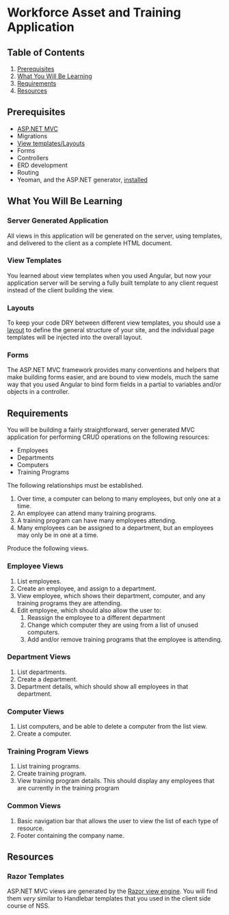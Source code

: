 # Workforce Asset and Training Application

## Table of Contents

1. [Prerequisites](#prerequisites)
1. [What You Will Be Learning](#what-you-will-be-learning)
1. [Requirements](#requirements)
1. [Resources](#resources)

## Prerequisites

* [ASP.NET MVC](https://docs.asp.net/en/latest/mvc/overview.html)
* Migrations
* [View templates/Layouts](https://docs.asp.net/en/latest/mvc/views/overview.html)
* Forms
* Controllers
* ERD development
* Routing
* Yeoman, and the ASP.NET generator, [installed](#installing-yeoman-and-the-aspnet-generator)

## What You Will Be Learning

### Server Generated Application

All views in this application will be generated on the server, using templates, and delivered to the client as a complete HTML document.

### View Templates

You learned about view templates when you used Angular, but now your application server will be serving a fully built template to any client request instead of the client building the view.

### Layouts

To keep your code DRY between different view templates, you should use a [layout](https://docs.asp.net/en/latest/mvc/views/layout.html) to define the general structure of your site, and the individual page templates will be injected into the overall layout.

### Forms

The ASP.NET MVC framework provides many conventions and helpers that make building forms easier, and are bound to view models, much the same way that you used Angular to bind form fields in a partial to variables and/or objects in a controller.

## Requirements

You will be building a fairly straightforward, server generated MVC application for performing CRUD operations on the following resources:

* Employees
* Departments
* Computers
* Training Programs

The following relationships must be established.

1. Over time, a computer can belong to many employees, but only one at a time.
1. An employee can attend many training programs.
1. A training program can have many employees attending.
1. Many employees can be assigned to a department, but an employees may only be in one at a time.

Produce the following views.

### Employee Views

1. List employees.
1. Create an employee, and assign to a department.
1. View employee, which shows their department, computer, and any training programs they are attending.
1. Edit employee, which should also allow the user to:
    1. Reassign the employee to a different department
    1. Change which computer they are using from a list of unused computers.
    1. Add and/or remove training programs that the employee is attending.

### Department Views

1. List departments.
1. Create a department.
1. Department details, which should show all employees in that department.

### Computer Views

1. List computers, and be able to delete a computer from the list view.
1. Create a computer.

### Training Program Views

1. List training programs.
1. Create training program.
1. View training program details. This should display any employees that are currently in the training program

### Common Views

1. Basic navigation bar that allows the user to view the list of each type of resource.
1. Footer containing the company name.

## Resources

### Razor Templates

ASP.NET MVC views are generated by the [Razor view engine](https://docs.asp.net/en/latest/mvc/overview.html#razor-view-engine). You will find them *very* similar to Handlebar templates that you used in the client side course of NSS.
